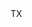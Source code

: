 <?xml version="1.0" encoding="UTF-8"?>
<CustomMetadata xmlns="http://soap.sforce.com/2006/04/metadata">
    <label>TX</label>
</CustomMetadata>
